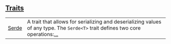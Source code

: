 
[Traits](./core-serde-traits.md)
 ---
| | |
|:---|:---|
| [Serde](./core-serde-Serde.md) | A trait that allows for serializing and deserializing values of any type. The `Serde<T>`  trait defines two core operations:[...](./core-serde-Serde.md) |
